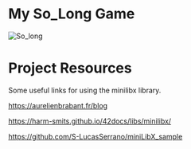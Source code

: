 # My So_Long Game
![So_long](https://user-images.githubusercontent.com/97271827/200221863-0c5e0b5b-b974-460c-bfc4-2dbb33d800b6.gif)
# Project Resources
Some useful links for using the minilibx library.

https://aurelienbrabant.fr/blog

https://harm-smits.github.io/42docs/libs/minilibx/

https://github.com/S-LucasSerrano/miniLibX_sample
